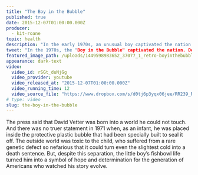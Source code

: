```yaml
---
title: "The Boy in the Bubble"
published: true
date: 2015-12-07T01:00:00.000Z
producer:
  - kit-roane
topic: health
description: "In the early 1970s, an unusual boy captivated the nation. Now, decades later, his story continues to unfold in remarkable ways."
tweet: "In the 1970s, the "Boy in the Bubble" captivated the nation. Decades later his story continues."
featured_image_path: /uploads/1449598983652_37077_1_retro-boyinthebubble.jpg
appearance: dark-text
video:
  video_id: rSGt_duNjGg
  video_provider: youtube
  video_released_at: "2015-12-07T01:00:00.000Z"
  video_running_time: 12
  video_source_file: "https://www.dropbox.com/s/d0tj6p3yqx06jee/RR239_RR_MASTER_12_04_2015_BUBBLE-H264_1080p.mov?dl=0"
# type: video
slug: the-boy-in-the-bubble
---
```


The press said that David Vetter was born into a world he could not touch. And there was no truer statement in 1971 when, as an infant, he was placed inside the protective plastic bubble that had been specially built to seal it off. The outside world was toxic to the child, who suffered from a rare genetic defect so nefarious that it could turn even the slightest cold into a death sentence. But, despite this separation, the little boy’s fishbowl life turned him into a symbol of hope and determination for the generation of Americans who watched his story evolve.

